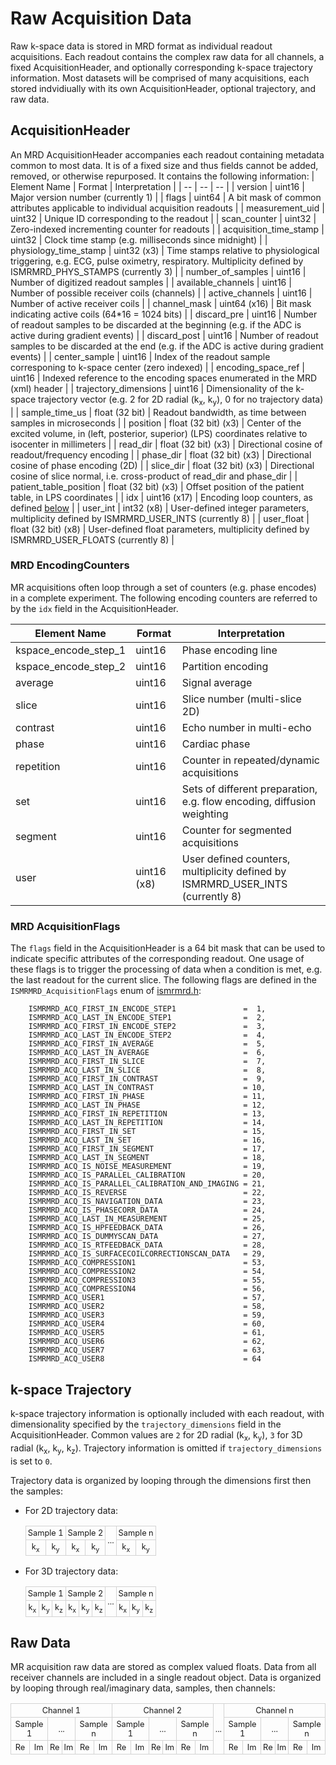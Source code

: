 # Raw Acquisition Data
Raw k-space data is stored in MRD format as individual readout acquisitions.  Each readout contains the complex raw data for all channels, a fixed AcquisitionHeader, and optionally corresponding k-space trajectory information.  Most datasets will be comprised of many acquisitions, each stored indvidiually with its own AcquisitionHeader, optional trajectory, and raw data.

## AcquisitionHeader
An MRD AcquisitionHeader accompanies each readout containing metadata common to most data.  It is of a fixed size and thus fields cannot be added, removed, or otherwise repurposed.  It contains the following information:
| Element Name           | Format       | Interpretation                                      |
| --                     | --           | --                                                  |
| version                | uint16       | Major version number (currently 1)                  |
| flags                  | uint64       | A bit mask of common attributes applicable to individual acquisition readouts |
| measurement_uid        | uint32       | Unique ID corresponding to the readout              |
| scan_counter           | uint32       | Zero-indexed incrementing counter for readouts      |
| acquisition_time_stamp | uint32       | Clock time stamp (e.g. milliseconds since midnight) |
| physiology_time_stamp  | uint32 (x3)  | Time stamps relative to physiological triggering, e.g. ECG, pulse oximetry, respiratory. Multiplicity defined by ISMRMRD_PHYS_STAMPS (currently 3) |
| number_of_samples      | uint16       | Number of digitized readout samples                 |
| available_channels     | uint16       | Number of possible receiver coils (channels)        |
| active_channels        | uint16       | Number of active receiver coils                     |
| channel_mask           | uint64 (x16) | Bit mask indicating active coils (64\*16 = 1024 bits) |
| discard_pre            | uint16       | Number of readout samples to be discarded at the beginning (e.g. if the ADC is active during gradient events) |
| discard_post           | uint16       | Number of readout samples to be discarded at the end (e.g. if the ADC is active during gradient events) |
| center_sample          | uint16       | Index of the readout sample corresponing to k-space center (zero indexed) |
| encoding_space_ref     | uint16       | Indexed reference to the encoding spaces enumerated in the MRD (xml) header |
| trajectory_dimensions  | uint16       | Dimensionality of the k-space trajectory vector (e.g. 2 for 2D radial (k<sub>x</sub>, k<sub>y</sub>), 0 for no trajectory data) |
| sample_time_us         | float (32 bit) | Readout bandwidth, as time between samples in microseconds |
| position               | float (32 bit) (x3) | Center of the excited volume, in (left, posterior, superior) (LPS) coordinates relative to isocenter in millimeters |
| read_dir               | float (32 bit) (x3) | Directional cosine of readout/frequency encoding |
| phase_dir              | float (32 bit) (x3) | Directional cosine of phase encoding (2D) |
| slice_dir              | float (32 bit) (x3) | Directional cosine of slice normal, i.e. cross-product of read_dir and phase_dir |
| patient_table_position | float (32 bit) (x3) | Offset position of the patient table, in LPS coordinates |
| idx                    | uint16 (x17)        | Encoding loop counters, as defined [below](#mrd-encodingcounters)     |
| user_int               |  int32 (x8)         | User-defined integer parameters, multiplicity defined by ISMRMRD_USER_INTS (currently 8) |
| user_float             | float (32 bit) (x8) | User-defined float parameters, multiplicity defined by ISMRMRD_USER_FLOATS (currently 8) | 

### MRD EncodingCounters
MR acquisitions often loop through a set of counters (e.g. phase encodes) in a complete experiment.  The following encoding counters are referred to by the ``idx`` field in the AcquisitionHeader.

| Element Name           | Format       | Interpretation                                      |
| --                     | --           | --                                                  |
| kspace_encode_step_1   | uint16       | Phase encoding line                                 |
| kspace_encode_step_2   | uint16       | Partition encoding                                  |
| average                | uint16       | Signal average                                      |
| slice                  | uint16       | Slice number (multi-slice 2D)                       |
| contrast               | uint16       | Echo number in multi-echo                           |
| phase                  | uint16       | Cardiac phase                                       |
| repetition             | uint16       | Counter in repeated/dynamic acquisitions            |
| set                    | uint16       | Sets of different preparation, e.g. flow encoding, diffusion weighting |
| segment                | uint16       | Counter for segmented acquisitions                  |
| user                   | uint16 (x8)  | User defined counters, multiplicity defined by ISMRMRD_USER_INTS (currently 8) |

### MRD AcquisitionFlags
The ``flags`` field in the AcquisitionHeader is a 64 bit mask that can be used to indicate specific attributes of the corresponding readout.  One usage of these flags is to trigger the processing of data when a condition is met, e.g. the last readout for the current slice.  The following flags are defined in the ``ISMRMRD_AcquisitionFlags`` enum of [ismrmrd.h](../include/ismrmrd/ismrmrd.h):
```
    ISMRMRD_ACQ_FIRST_IN_ENCODE_STEP1               =  1,
    ISMRMRD_ACQ_LAST_IN_ENCODE_STEP1                =  2,
    ISMRMRD_ACQ_FIRST_IN_ENCODE_STEP2               =  3,
    ISMRMRD_ACQ_LAST_IN_ENCODE_STEP2                =  4,
    ISMRMRD_ACQ_FIRST_IN_AVERAGE                    =  5,
    ISMRMRD_ACQ_LAST_IN_AVERAGE                     =  6,
    ISMRMRD_ACQ_FIRST_IN_SLICE                      =  7,
    ISMRMRD_ACQ_LAST_IN_SLICE                       =  8,
    ISMRMRD_ACQ_FIRST_IN_CONTRAST                   =  9,
    ISMRMRD_ACQ_LAST_IN_CONTRAST                    = 10,
    ISMRMRD_ACQ_FIRST_IN_PHASE                      = 11,
    ISMRMRD_ACQ_LAST_IN_PHASE                       = 12,
    ISMRMRD_ACQ_FIRST_IN_REPETITION                 = 13,
    ISMRMRD_ACQ_LAST_IN_REPETITION                  = 14,
    ISMRMRD_ACQ_FIRST_IN_SET                        = 15,
    ISMRMRD_ACQ_LAST_IN_SET                         = 16,
    ISMRMRD_ACQ_FIRST_IN_SEGMENT                    = 17,
    ISMRMRD_ACQ_LAST_IN_SEGMENT                     = 18,
    ISMRMRD_ACQ_IS_NOISE_MEASUREMENT                = 19,
    ISMRMRD_ACQ_IS_PARALLEL_CALIBRATION             = 20,
    ISMRMRD_ACQ_IS_PARALLEL_CALIBRATION_AND_IMAGING = 21,
    ISMRMRD_ACQ_IS_REVERSE                          = 22,
    ISMRMRD_ACQ_IS_NAVIGATION_DATA                  = 23,
    ISMRMRD_ACQ_IS_PHASECORR_DATA                   = 24,
    ISMRMRD_ACQ_LAST_IN_MEASUREMENT                 = 25,
    ISMRMRD_ACQ_IS_HPFEEDBACK_DATA                  = 26,
    ISMRMRD_ACQ_IS_DUMMYSCAN_DATA                   = 27,
    ISMRMRD_ACQ_IS_RTFEEDBACK_DATA                  = 28,
    ISMRMRD_ACQ_IS_SURFACECOILCORRECTIONSCAN_DATA   = 29,
    ISMRMRD_ACQ_COMPRESSION1                        = 53,
    ISMRMRD_ACQ_COMPRESSION2                        = 54,
    ISMRMRD_ACQ_COMPRESSION3                        = 55,
    ISMRMRD_ACQ_COMPRESSION4                        = 56,
    ISMRMRD_ACQ_USER1                               = 57,
    ISMRMRD_ACQ_USER2                               = 58,
    ISMRMRD_ACQ_USER3                               = 59,
    ISMRMRD_ACQ_USER4                               = 60,
    ISMRMRD_ACQ_USER5                               = 61,
    ISMRMRD_ACQ_USER6                               = 62,
    ISMRMRD_ACQ_USER7                               = 63,
    ISMRMRD_ACQ_USER8                               = 64
```

## k-space Trajectory
<style>
 .smalltable td {
   font-size:       80%;
   border-collapse: collapse;
   border-spacing:  0;
   border-width:    0;
   padding:         3px;
   border:          1px solid lightgray
 }
</style>

k-space trajectory information is optionally included with each readout, with dimensionality specified by the ``trajectory_dimensions`` field in the AcquisitionHeader.  Common values are ``2`` for 2D radial (k<sub>x</sub>, k<sub>y</sub>), ``3`` for 3D radial (k<sub>x</sub>, k<sub>y</sub>, k<sub>z</sub>).  Trajectory information is omitted if ``trajectory_dimensions`` is set to ``0``.

Trajectory data is organized by looping through the dimensions first then the samples:
  - For 2D trajectory data:
    <table class="smalltable">
      <tr>
        <td style="text-align: center" colspan="2">Sample 1</td>
        <td style="text-align: center" colspan="2">Sample 2</td>
        <td style="text-align: center" rowspan="2">...</td>
        <td style="text-align: center" colspan="2">Sample n</td>
      </tr>
      <tr>
        <td style="text-align: center">k<sub>x</sub></td>
        <td style="text-align: center">k<sub>y</sub></td>
        <td style="text-align: center">k<sub>x</sub></td>
        <td style="text-align: center">k<sub>y</sub></td>
        <td style="text-align: center">k<sub>x</sub></td>
        <td style="text-align: center">k<sub>y</sub></td>
      </tr>
    </table>

  - For 3D trajectory data:
    <table class="smalltable">
      <tr>
        <td style="text-align: center" colspan="3">Sample 1</td>
        <td style="text-align: center" colspan="3">Sample 2</td>
        <td style="text-align: center" rowspan="2">...</td>
        <td style="text-align: center" colspan="3">Sample n</td>
      </tr>
      <tr>
        <td style="text-align: center">k<sub>x</sub></td>
        <td style="text-align: center">k<sub>y</sub></td>
        <td style="text-align: center">k<sub>z</sub></td>
        <td style="text-align: center">k<sub>x</sub></td>
        <td style="text-align: center">k<sub>y</sub></td>
        <td style="text-align: center">k<sub>z</sub></td>
        <td style="text-align: center">k<sub>x</sub></td>
        <td style="text-align: center">k<sub>y</sub></td>
        <td style="text-align: center">k<sub>z</sub></td>
      </tr>
    </table>

## Raw Data
MR acquisition raw data are stored as complex valued floats.  Data from all receiver channels are included in a single readout object.  Data is organized by looping through real/imaginary data, samples, then channels:

<table class="smalltable">
  <tr>
    <td style="text-align: center" colspan="6">Channel 1</td>
    <td style="text-align: center" colspan="6">Channel 2</td>
    <td style="text-align: center" rowspan="3">...</td>
    <td style="text-align: center" colspan="6">Channel n</td>
  </tr>
  <tr>
    <td style="text-align: center" colspan="2">Sample 1</td>
    <td style="text-align: center" colspan="2">...</td>
    <td style="text-align: center" colspan="2">Sample n</td>
    <td style="text-align: center" colspan="2">Sample 1</td>
    <td style="text-align: center" colspan="2">...</td>
    <td style="text-align: center" colspan="2">Sample n</td>
    <td style="text-align: center" colspan="2">Sample 1</td>
    <td style="text-align: center" colspan="2">...</td>
    <td style="text-align: center" colspan="2">Sample n</td>
  </tr>
  <tr>
    <td style="text-align: center">Re</td> <td style="text-align: center">Im</td>
    <td style="text-align: center">Re</td> <td style="text-align: center">Im</td>
    <td style="text-align: center">Re</td> <td style="text-align: center">Im</td>
    <td style="text-align: center">Re</td> <td style="text-align: center">Im</td>
    <td style="text-align: center">Re</td> <td style="text-align: center">Im</td>
    <td style="text-align: center">Re</td> <td style="text-align: center">Im</td>
    <td style="text-align: center">Re</td> <td style="text-align: center">Im</td>
    <td style="text-align: center">Re</td> <td style="text-align: center">Im</td>
    <td style="text-align: center">Re</td> <td style="text-align: center">Im</td>
  </tr>
</table>
